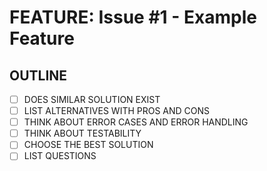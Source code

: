 # FEATURE: Issue #1 - Example Feature

## OUTLINE

- [ ] DOES SIMILAR SOLUTION EXIST
- [ ] LIST ALTERNATIVES WITH PROS AND CONS
- [ ] THINK ABOUT ERROR CASES AND ERROR HANDLING
- [ ] THINK ABOUT TESTABILITY
- [ ] CHOOSE THE BEST SOLUTION
- [ ] LIST QUESTIONS